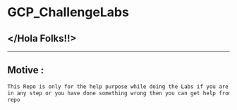 # GCP_ChallengeLabs

## </Hola Folks!!>
---
## Motive :
 ```md
 This Repo is only for the help purpose while doing the Labs if you are stuck 
 in any step or you have done something wrong then you can get help from this
 repo 
 ```
